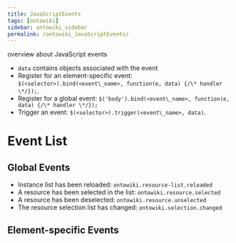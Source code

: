 ```yaml
---
title: JavaScriptEvents
tags: [ontowiki]
sidebar: ontowiki_sidebar
permalink: /ontowiki_JavaScriptEvents/
---
```

overview about JavaScript events

- `data` contains objects associated with the event
- Register for an element-specific event: `$(<selector>).bind(<event\_name>, function(e, data) {/\* handler \*/});`.
- Register for a global event: `$('body').bind(<event\_name>, function(e, data) {/\* handler \*/});`
- Trigger an event: `$(<selector>).trigger(<event\_name>, data)`.

# Event List

## Global Events

- Instance list has been reloaded: `ontowiki.resource-list.reloaded`
- A resource has been selected in the list: `ontowiki.resource.selected`
- A resource has been deselected: `ontowiki.resource.unselected`
- The resource selection list has changed: `ontowiki.selection.changed`

## Element-specific Events
